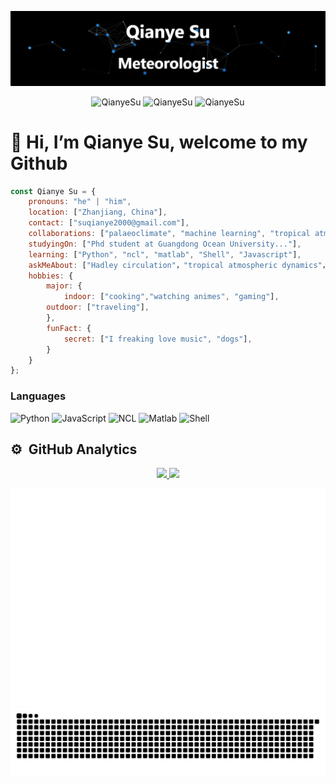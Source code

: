 [![](https://raw.githubusercontent.com/QianyeSu/QianyeSu/master/profile.gif)](https://github.com/QianyeSu/)<!-- If you want the template for my gif, email me! -->
<!--<p align="center"> <img src="#" /> </p>
<p align="center"> <img src="#" /> </p>-->
<p align="center"> <img src="https://komarev.com/ghpvc/?username=QianyeSu&logoColor=white&color=FFDE59" alt="QianyeSu" /> <img
src="https://img.shields.io/github/followers/QianyeSu?style=social" alt="QianyeSu" /> <img
src="https://img.shields.io/github/last-commit/QianyeSu/QianyeSu" alt="QianyeSu
" />  </p>

# 👋 Hi, I’m Qianye Su, welcome to my Github

```javascript
const Qianye Su = {
    pronouns: "he" | "him",
    location: ["Zhanjiang, China"],
    contact: ["suqianye2000@gmail.com"],
    collaborations: ["palaeoclimate", "machine learning", "tropical atmospheric dynamics"],
    studyingOn: ["Phd student at Guangdong Ocean University..."],
    learning: ["Python", "ncl", "matlab", "Shell", "Javascript"],
    askMeAbout: ["Hadley circulation"，"tropical atmospheric dynamics"，"CESM"],
    hobbies: {
        major: {
            indoor: ["cooking","watching animes", "gaming"],
	    outdoor: ["traveling"],
        },
        funFact: {
            secret: ["I freaking love music", "dogs"],
        }        
    }
};
```
### Languages

![Python](https://img.shields.io/badge/-Python-000?&logo=Python)
![JavaScript](https://img.shields.io/badge/-JavaScript-000?&logo=JavaScript)
![NCL](https://img.shields.io/badge/NCL-green?&logo=NCL)
![Matlab](https://img.shields.io/badge/matlab-orange?&logo=Matlab)
![Shell](https://img.shields.io/badge/-Shell-blue?logo=Shell)

## ⚙️ &nbsp;GitHub Analytics

<div align="center">
  <a href="https://github.com/QianyeSu">
    <img height="180em" src="https://github-readme-stats.vercel.app/api?username=QianyeSu&show_icons=true&hide_border=true"/>
    <img height="180em" src="https://github-readme-stats.vercel.app/api/top-langs/?username=QianyeSu&hide_border=true&layout=compact"/>
  </a>
</div>

<!--
<p>
  <br>
  <a href="https://github.com/QianyeSu">
    <img height="180em" src="https://github-readme-stats.vercel.app/api?username=QianyeSu&show_icons=true&hide_border=true"/>
    <img height="180em" src="https://github-readme-stats.anuraghazra1.vercel.app/api/top-langs/?username=QianyeSu&hide_border=true&layout=compact" />
  </a>
  <br>
  <br>
  <a href="https://github.com/QianyeSu">
      <img height="180em" src="https://github-readme-streak-stats.herokuapp.com/?user=QianyeSu&hide_border=true"/>  
  </a> 
</p>
-->

<p align="center">
  <img width="800" src="assets/metrics.plugin.isocalendar.fullyear.svg" alt="Isometric calendar"/>
  <img width="800" src="assets/snake.svg" alt="snake"/>
</p>

<!--
## ⚙️ &nbsp;Activity
| Activity time | Commit time |
| --- | --- |
| ![](https://github-profile-summary-cards.vercel.app/api/cards/profile-details?username=QianyeSu&theme=github)  | ![](https://github-profile-summary-cards.vercel.app/api/cards/productive-time?username=QianyeSu&theme=github) |
-->


<!--
**QianyeSu/QianyeSu** is a ✨ _special_ ✨ repository because its `README.md` (this file) appears on your GitHub profile.
#### 💬 Ask me about anything related to atmosphere science.
#### ⚡ I'm happy to answer any questions about the Hadley Circulation.
Here are some ideas to get you started:
## 👋 Hi, I’m Qianye Su, currently a Master's student at Guangdong Ocean University.
#### 🔭 I’m interested in Hadley Circulation
#### 🌱 I’m currently learning advanced data analysis techniques and exploring their applications in atmospheric science and ocean-atmosphere interactions.
#### 👯 I’m currently studying the Community Earth System Model (CESM).
#### 🤔 I’m looking to collaborate on projects involving tropical atmospheric dynamics, machine learning, paleoclimate.
#### 📫 How to reach me: suqianye2000@gmail.com
#### 😄 Pronouns: He/Him
#### 💬 I'm happy to answer any questions about the Hadley Circulation.

# ![Shell](https://img.shields.io/badge/-Spring-000?&logo=Shell)
## ⚙️ &nbsp;GitHub Analytics
| My Github Stats | Programming Languages I use |
| --- | --- |
| ![ github stats](https://github-readme-stats.vercel.app/api?username=QianyeSu&show_icons=true&title_color=0099ff&icon_color=0099ff&text_color=333333&bg_color=ffffff&count_private=true) | ![ top languages](https://github-readme-stats.vercel.app/api/top-langs/?username=QianyeSu&show_icons=true&title_color=0099ff&icon_color=0099ff&text_color=333333&bg_color=ffffff&count_private=true&layout=compact) |
| Activity time | Commit time |
| ![](https://github-profile-summary-cards.vercel.app/api/cards/profile-details?username=QianyeSu&theme=github)  | ![](https://github-profile-summary-cards.vercel.app/api/cards/productive-time?username=QianyeSu&theme=github) |

## ⚙️ &nbsp;Activity time

-->
